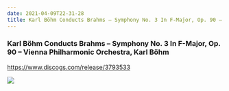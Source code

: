 ```yaml
---
date: 2021-04-09T22-31-28
title: Karl Böhm Conducts Brahms – Symphony No. 3 In F-Major, Op. 90 – Vienna Philharmonic Orchestra, Karl Böhm
---
```

### Karl Böhm Conducts Brahms – Symphony No. 3 In F-Major, Op. 90 – Vienna Philharmonic Orchestra, Karl Böhm
https://www.discogs.com/release/3793533

![](dayone-moment://D95CDD21C99346B59D42D3CDBCB35064)
